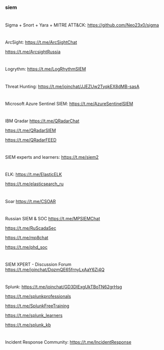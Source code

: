 ### siem

#
Sigma + Snort + Yara + MITRE ATT&CK:
https://github.com/Neo23x0/sigma 


#
ArcSight:
https://t.me/ArcSightChat

https://t.me/ArcsightRussia  

#
Logrythm:
https://t.me/LogRhythmSIEM 

#
Threat Hunting:
https://t.me/joinchat/JJEZUw2TyqkEX8dMB-sasA 

#
Microsoft Azure Sentinel SIEM:
https://t.me/AzureSentinelSIEM 

#
IBM Qradar
https://t.me/QRadarChat 

https://t.me/QRadarSIEM 

https://t.me/QRadarFEED

#
SIEM experts and learners:
https://t.me/siem2 

#
ELK:
https://t.me/ElasticELK

https://t.me/elasticsearch_ru

#
Soar
https://t.me/CSOAR

#
Russian SIEM & SOC
https://t.me/MPSIEMChat

https://t.me/RuScadaSec

https://t.me/mp8chat

https://t.me/phd_soc

#
SIEM XPERT - Discussion Forum
https://t.me/joinchat/DqzmQE65frnyLxAaY6Zi4Q 

#
Splunk:
https://t.me/joinchat/GD3DIExgUkTBoTN62grHsg

https://t.me/splunkprofessionals

https://t.me/SplunkFreeTraining

https://t.me/splunk_learners

https://t.me/splunk_kb

#
Incident Response Community:
https://t.me/IncidentResponse
